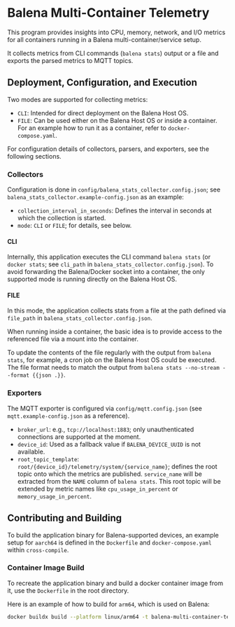 # Balena Multi-Container Telemetry

This program provides insights into CPU, memory, network, and I/O metrics for all containers running in a Balena
multi-container/service setup.

It collects metrics from CLI commands (`balena stats`) output or a file and exports the parsed metrics to MQTT topics.

## Deployment, Configuration, and Execution

Two modes are supported for collecting metrics:

- `CLI`: Intended for direct deployment on the Balena Host OS.
- `FILE`: Can be used either on the Balena Host OS or inside a container. For an example how to run it as a container,
  refer to `docker-compose.yaml`.

For configuration details of collectors, parsers, and exporters, see the following sections.

### Collectors

Configuration is done in `config/balena_stats_collector.config.json`; see `balena_stats_collector.example-config.json`
as an example:

- `collection_interval_in_seconds`: Defines the interval in seconds at which the collection is started.
- `mode`: `CLI` or `FILE`; for details, see below.

#### CLI

Internally, this application executes the CLI command `balena stats` (or `docker stats`; see `cli_path` in
`balena_stats_collector.config.json`). To avoid forwarding the Balena/Docker socket into a container, the only supported
mode is running directly on the Balena Host OS.

#### FILE

In this mode, the application collects stats from a file at the path defined via `file_path` in
`balena_stats_collector.config.json`.

When running inside a container, the basic idea is to provide access to the referenced file via a mount into the
container.

To update the contents of the file regularly with the output from `balena stats`, for example, a cron job on the Balena
Host OS could be executed. The file format needs to match the output from
`balena stats --no-stream --format {{json .}}`.

### Exporters

The MQTT exporter is configured via `config/mqtt.config.json` (see `mqtt.example-config.json` as a reference).

- `broker_url`: e.g., `tcp://localhost:1883`; only unauthenticated connections are supported at the moment.
- `device_id`: Used as a fallback value if `BALENA_DEVICE_UUID` is not available.
- `root_topic_template`: `root/{device_id}/telemetry/system/{service_name}`; defines the root topic onto which the
  metrics are published. `service_name` will be extracted from the `NAME` column of `balena stats`. This root topic will
  be extended by metric names like `cpu_usage_in_percent` or `memory_usage_in_percent`.

## Contributing and Building

To build the application binary for Balena-supported devices, an example setup for `aarch64` is defined in the
`Dockerfile` and `docker-compose.yaml` within `cross-compile`.

### Container Image Build
To recreate the application binary and build a docker container image from it, use the `Dockerfile` in the root directory.

Here is an example of how to build for `arm64`, which is used on Balena:

```sh
docker buildx build --platform linux/arm64 -t balena-multi-container-telemetry:arm64 .
```
